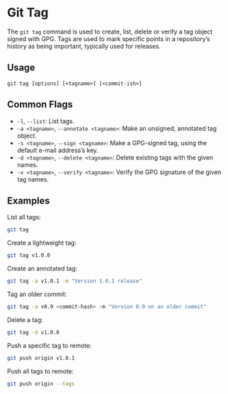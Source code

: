 # Git Tag

The `git tag` command is used to create, list, delete or verify a tag object signed with GPG. Tags are used to mark specific points in a repository’s history as being important, typically used for releases.

## Usage
`git tag [options] [<tagname>] [<commit-ish>]`

## Common Flags
-   `-l`, `--list`: List tags.
-   `-a <tagname>`, `--annotate <tagname>`: Make an unsigned, annotated tag object.
-   `-s <tagname>`, `--sign <tagname>`: Make a GPG-signed tag, using the default e-mail address’s key.
-   `-d <tagname>`, `--delete <tagname>`: Delete existing tags with the given names.
-   `-v <tagname>`, `--verify <tagname>`: Verify the GPG signature of the given tag names.

## Examples
List all tags:
```bash
git tag
```

Create a lightweight tag:
```bash
git tag v1.0.0
```

Create an annotated tag:
```bash
git tag -a v1.0.1 -m "Version 1.0.1 release"
```

Tag an older commit:
```bash
git tag -a v0.9 <commit-hash> -m "Version 0.9 on an older commit"
```

Delete a tag:
```bash
git tag -d v1.0.0
```

Push a specific tag to remote:
```bash
git push origin v1.0.1
```

Push all tags to remote:
```bash
git push origin --tags
```
